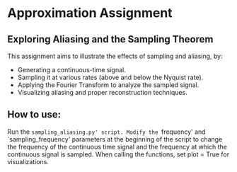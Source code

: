 # Approximation Assignment

## Exploring Aliasing and the Sampling Theorem
This assignment aims to illustrate the effects of sampling and aliasing, by:

* Generating a continuous-time signal.
* Sampling it at various rates (above and below the Nyquist rate).
* Applying the Fourier Transform to analyze the sampled signal.
* Visualizing aliasing and proper reconstruction techniques.


## How to use:
Run the `sampling_aliasing.py' script. Modify the `frequency' and `sampling_frequency' parameters at the beginning of the script to change the frequency of the continuous time signal and the frequency at which the continuous signal is sampled. When calling the functions, set plot = True for visualizations. 

